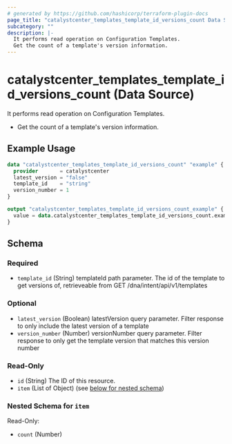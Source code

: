 ```yaml
---
# generated by https://github.com/hashicorp/terraform-plugin-docs
page_title: "catalystcenter_templates_template_id_versions_count Data Source - terraform-provider-catalystcenter"
subcategory: ""
description: |-
  It performs read operation on Configuration Templates.
  Get the count of a template's version information.
---
```


# catalystcenter_templates_template_id_versions_count (Data Source)

It performs read operation on Configuration Templates.

- Get the count of a template's version information.

## Example Usage

```terraform
data "catalystcenter_templates_template_id_versions_count" "example" {
  provider       = catalystcenter
  latest_version = "false"
  template_id    = "string"
  version_number = 1
}

output "catalystcenter_templates_template_id_versions_count_example" {
  value = data.catalystcenter_templates_template_id_versions_count.example.item
}
```

<!-- schema generated by tfplugindocs -->
## Schema

### Required

- `template_id` (String) templateId path parameter. The id of the template to get versions of, retrieveable from GET /dna/intent/api/v1/templates

### Optional

- `latest_version` (Boolean) latestVersion query parameter. Filter response to only include the latest version of a template
- `version_number` (Number) versionNumber query parameter. Filter response to only get the template version that matches this version number

### Read-Only

- `id` (String) The ID of this resource.
- `item` (List of Object) (see [below for nested schema](#nestedatt--item))

<a id="nestedatt--item"></a>
### Nested Schema for `item`

Read-Only:

- `count` (Number)
